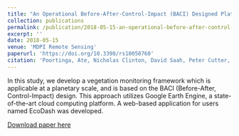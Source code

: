 ```yaml
---
title: "An Operational Before-After-Control-Impact (BACI) Designed Platform for Vegetation Monitoring at Planetary Scale."
collection: publications
permalink: /publication/2018-05-15-an-operational-before-after-control-impact-baci-designed-platform-for-vegetation-monitoring-at-planetary-scale
excerpt: ''
date: 2018-05-15
venue: 'MDPI Remote Sensing'
paperurl: 'https://doi.org/10.3390/rs10050760'
citation: 'Poortinga, Ate, Nicholas Clinton, David Saah, Peter Cutter, Farrukh Chishtie, Kel N. Markert, Eric R. Anderson et al. "An operational before-after-control-impact (BACI) designed platform for vegetation monitoring at planetary scale." Remote Sensing 10, no. 5 (2018): 760.'
---
```

In this study, we develop a vegetation monitoring framework which is applicable at a planetary scale, and is based on the BACI (Before-After, Control-Impact) design. This approach utilizes Google Earth Engine, a state-of-the-art cloud computing platform. A web-based application for users named EcoDash was developed.

[Download paper here](http://biplovbhandari.github.io/files/remotesensing-10-00760.pdf)

<!-- Recommended citation: Your Name, You. (2009). "Paper Title Number 1." <i>Journal 1</i>. 1(1). -->